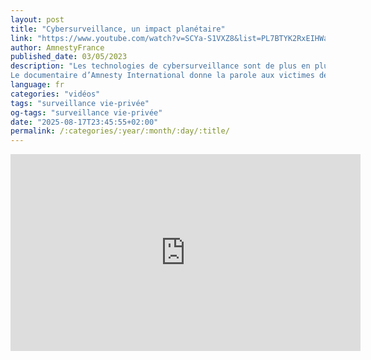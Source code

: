 ```yaml
---
layout: post
title: "Cybersurveillance, un impact planétaire"
link: "https://www.youtube.com/watch?v=SCYa-S1VXZ8&list=PL7BTYK2RxEIHWagZbRzu_FVjUJZZUFhJN&index=7&t=3095s&pp=gAQBiAQB"
author: AmnestyFrance
published_date: 03/05/2023
description: "Les technologies de cybersurveillance sont de plus en plus discrètes, invasives, dangereuses pour nos droits. Des Etats les utilisent pour cibler des militants, des journalistes et d'autres membres de la société civile. Derrière ces attaques numériques, il y a des vies humaines.
Le documentaire d’Amnesty International donne la parole aux victimes de logiciels espions, aux experts ainsi qu’aux journalistes qui ont révélé le plus gros scandale d’espionnage depuis l’affaire Snowden. Enquête sur le secteur opaque de la cybersurveillance."
language: fr
categories: "vidéos"
tags: "surveillance vie-privée"
og-tags: "surveillance vie-privée"
date: "2025-08-17T23:45:55+02:00"
permalink: /:categories/:year/:month/:day/:title/
---
```

<iframe width="560" height="315" src="https://www.youtube.com/embed/SCYa-S1VXZ8?si=vPlhUzMjzygrWhHF" title="YouTube video player" frameborder="0" allow="accelerometer; autoplay; clipboard-write; encrypted-media; gyroscope; picture-in-picture; web-share" referrerpolicy="strict-origin-when-cross-origin" allowfullscreen></iframe>
